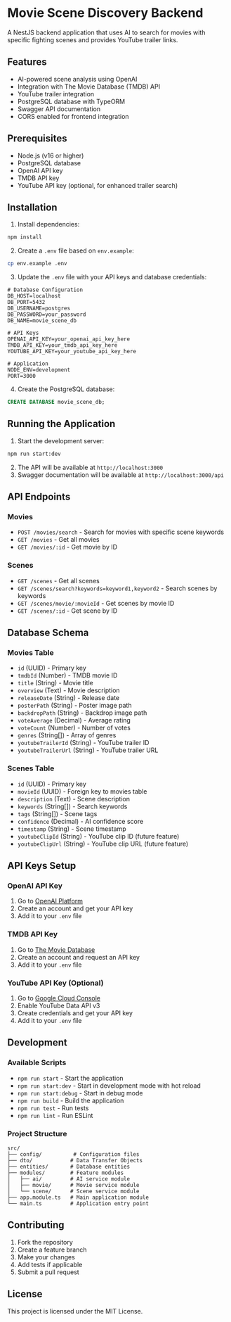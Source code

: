 # Movie Scene Discovery Backend

A NestJS backend application that uses AI to search for movies with specific fighting scenes and provides YouTube trailer links.

## Features

- AI-powered scene analysis using OpenAI
- Integration with The Movie Database (TMDB) API
- YouTube trailer integration
- PostgreSQL database with TypeORM
- Swagger API documentation
- CORS enabled for frontend integration

## Prerequisites

- Node.js (v16 or higher)
- PostgreSQL database
- OpenAI API key
- TMDB API key
- YouTube API key (optional, for enhanced trailer search)

## Installation

1. Install dependencies:
```bash
npm install
```

2. Create a `.env` file based on `env.example`:
```bash
cp env.example .env
```

3. Update the `.env` file with your API keys and database credentials:
```env
# Database Configuration
DB_HOST=localhost
DB_PORT=5432
DB_USERNAME=postgres
DB_PASSWORD=your_password
DB_NAME=movie_scene_db

# API Keys
OPENAI_API_KEY=your_openai_api_key_here
TMDB_API_KEY=your_tmdb_api_key_here
YOUTUBE_API_KEY=your_youtube_api_key_here

# Application
NODE_ENV=development
PORT=3000
```

4. Create the PostgreSQL database:
```sql
CREATE DATABASE movie_scene_db;
```

## Running the Application

1. Start the development server:
```bash
npm run start:dev
```

2. The API will be available at `http://localhost:3000`
3. Swagger documentation will be available at `http://localhost:3000/api`

## API Endpoints

### Movies
- `POST /movies/search` - Search for movies with specific scene keywords
- `GET /movies` - Get all movies
- `GET /movies/:id` - Get movie by ID

### Scenes
- `GET /scenes` - Get all scenes
- `GET /scenes/search?keywords=keyword1,keyword2` - Search scenes by keywords
- `GET /scenes/movie/:movieId` - Get scenes by movie ID
- `GET /scenes/:id` - Get scene by ID

## Database Schema

### Movies Table
- `id` (UUID) - Primary key
- `tmdbId` (Number) - TMDB movie ID
- `title` (String) - Movie title
- `overview` (Text) - Movie description
- `releaseDate` (String) - Release date
- `posterPath` (String) - Poster image path
- `backdropPath` (String) - Backdrop image path
- `voteAverage` (Decimal) - Average rating
- `voteCount` (Number) - Number of votes
- `genres` (String[]) - Array of genres
- `youtubeTrailerId` (String) - YouTube trailer ID
- `youtubeTrailerUrl` (String) - YouTube trailer URL

### Scenes Table
- `id` (UUID) - Primary key
- `movieId` (UUID) - Foreign key to movies table
- `description` (Text) - Scene description
- `keywords` (String[]) - Search keywords
- `tags` (String[]) - Scene tags
- `confidence` (Decimal) - AI confidence score
- `timestamp` (String) - Scene timestamp
- `youtubeClipId` (String) - YouTube clip ID (future feature)
- `youtubeClipUrl` (String) - YouTube clip URL (future feature)

## API Keys Setup

### OpenAI API Key
1. Go to [OpenAI Platform](https://platform.openai.com/)
2. Create an account and get your API key
3. Add it to your `.env` file

### TMDB API Key
1. Go to [The Movie Database](https://www.themoviedb.org/)
2. Create an account and request an API key
3. Add it to your `.env` file

### YouTube API Key (Optional)
1. Go to [Google Cloud Console](https://console.cloud.google.com/)
2. Enable YouTube Data API v3
3. Create credentials and get your API key
4. Add it to your `.env` file

## Development

### Available Scripts
- `npm run start` - Start the application
- `npm run start:dev` - Start in development mode with hot reload
- `npm run start:debug` - Start in debug mode
- `npm run build` - Build the application
- `npm run test` - Run tests
- `npm run lint` - Run ESLint

### Project Structure
```
src/
├── config/          # Configuration files
├── dto/            # Data Transfer Objects
├── entities/       # Database entities
├── modules/        # Feature modules
│   ├── ai/         # AI service module
│   ├── movie/      # Movie service module
│   └── scene/      # Scene service module
├── app.module.ts   # Main application module
└── main.ts         # Application entry point
```

## Contributing

1. Fork the repository
2. Create a feature branch
3. Make your changes
4. Add tests if applicable
5. Submit a pull request

## License

This project is licensed under the MIT License.




